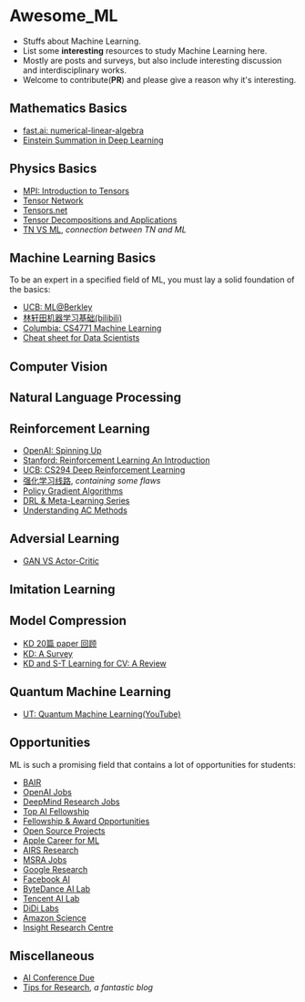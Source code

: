 # Awesome_ML

- Stuffs about Machine Learning.
- List some **interesting** resources to study Machine Learning here.
- Mostly are posts and surveys, but also include interesting discussion and interdisciplinary works.
- Welcome to contribute(**PR**) and please give a reason why it's interesting.

## Mathematics Basics

- [fast.ai: numerical-linear-algebra](https://github.com/fastai/numerical-linear-algebra)
- [Einstein Summation in Deep Learning](https://rockt.github.io/2018/04/30/einsum)

## Physics Basics

- [MPI: Introduction to Tensors](https://www.mpi-inf.mpg.de/fileadmin/inf/d5/teaching/ws15_16_adamant/tensor_intro.pdf)
- [Tensor Network](https://tensornetwork.org/)
- [Tensors.net](https://www.tensors.net/)
- [Tensor Decompositions and Applications](https://www.cs.cmu.edu/~christos/courses/826-resources/PAPERS+BOOK/Kolda-Bader-SAND2007-6702.pdf)
- [TN VS ML](http://txiang.iphy.ac.cn/mlreview.pdf), _connection between TN and ML_

## Machine Learning Basics

To be an expert in a specified field of ML, you must lay a solid foundation of the basics:

- [UCB: ML@Berkley](https://ml.berkeley.edu/blog/)
- [林轩田机器学习基础(bilibili)](https://www.bilibili.com/video/BV1Cx411i7op?from=search&seid=15028071265755754643)
- [Columbia: CS4771 Machine Learning](http://www.cs.columbia.edu/~verma/classes/ml/index.html)
- [Cheat sheet for Data Scientists](./cheat_sheet_for_Data_Scientists.pdf)

## Computer Vision

## Natural Language Processing

## Reinforcement Learning

- [OpenAI: Spinning Up](https://spinningup.openai.com/en/latest/index.html)
- [Stanford: Reinforcement Learning An Introduction](https://web.stanford.edu/class/psych209/Readings/SuttonBartoIPRLBook2ndEd.pdf)
- [UCB: CS294 Deep Reinforcement Learning](http://rail.eecs.berkeley.edu/deeprlcourse-fa17/)
- [强化学习线路](https://mp.weixin.qq.com/s/E2va_w2Lh_x3n_1XnOY0ZA), _containing some flaws_
- [Policy Gradient Algorithms](https://lilianweng.github.io/lil-log/2018/04/08/policy-gradient-algorithms.html#what-is-policy-gradient)
- [DRL & Meta-Learning Series](https://jonathan-hui.medium.com/rl-deep-reinforcement-learning-series-833319a95530)
- [Understanding AC Methods](https://towardsdatascience.com/understanding-actor-critic-methods-931b97b6df3f)

## Adversial Learning

- [GAN VS Actor-Critic](https://arxiv.org/abs/1610.01945)

## Imitation Learning

## Model Compression

- [KD 20篇 paper 回顾](https://zhuanlan.zhihu.com/p/160206075)
- [KD: A Survey](https://arxiv.org/abs/2006.05525)
- [KD and S-T Learning for CV: A Review](https://arxiv.org/abs/2004.05937)

## Quantum Machine Learning

- [UT: Quantum Machine Learning(YouTube)](https://www.youtube.com/playlist?list=PLmRxgFnCIhaMgvot-Xuym_hn69lmzIokg)

## Opportunities

ML is such a promising field that contains a lot of opportunities for students:

- [BAIR](https://bair.berkeley.edu/getting_involved.html)
- [OpenAI Jobs](https://openai.com/jobs/)
- [DeepMind Research Jobs](https://deepmind.com/careers/jobs?teams=Research)
- [Top AI Fellowship](https://towardsdatascience.com/top-ai-fellowship-programs-to-look-out-for-344af565824c)
- [Fellowship & Award Opportunities](http://ml.gatech.edu/content/fellowship-award-opportunities)
- [Open Source Projects](https://github.com/tapaswenipathak/Open-Source-Programs)
- [Apple Career for ML](https://www.apple.com/careers/us/machine-learning-and-ai.html)
- [AIRS Research](https://airs.cuhk.edu.cn/zh-hans/airs/rpositions)
- [MSRA Jobs](https://www.msra.cn/zh-cn/jobs)
- [Google Research](https://research.google/)
- [Facebook AI](https://ai.facebook.com/)
- [ByteDance AI Lab](https://ailab.bytedance.com/research)
- [Tencent AI Lab](https://ai.tencent.com/ailab/en/index)
- [DiDi Labs](http://www.didi-labs.com/)
- [Amazon Science](https://www.amazon.science/machine-learning)
- [Insight Research Centre](https://www.insight-centre.org/work-with-us/)

## Miscellaneous

- [AI Conference Due](https://aideadlin.es/?sub=ML,CV,NLP,RO,SP,DM)
- [Tips for Research](https://ruder.io/10-tips-for-research-and-a-phd/), _a fantastic blog_
